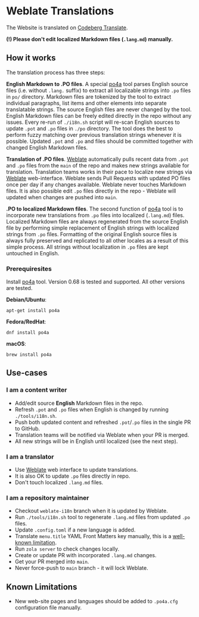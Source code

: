 # Weblate Translations

The Website is translated on [Codeberg Translate][weblate].

**(!) Please don't edit localized Markdown files (`.lang.md`) manually.**

## How it works

The translation process has three steps:

**English Markdown to .PO files**. A special [po4a][po4a] tool parses English source files (i.e. without `.lang.` suffix) to extract all localizable strings into `.po` files in `po/` directory. Markdown files are tokenized by the tool to extract individual paragraphs, list items and other elements into separate translatable strings. The source English files are never changed by the tool. English Markdown files can be freely edited directly in the repo without any issues. Every re-run of `./i18n.sh` script will re-scan English sources to update `.pot` and `.po` files in `./po` directory. The tool does the best to perform fuzzy matching over previous translation strings whenever it is possible. Updated `.pot` and `.po` and files should be committed together with changed English Markdown files.

**Translation of .PO files**. [Weblate][weblate] automatically pulls recent data from `.pot` and `.po` files from the `main` of the repo and makes new strings available for translation. Translation teams works in their pace to localize new strings via [Weblate][weblate] web-interface. Weblate sends Pull Requests with updated PO files once per day if any changes available. Weblate never touches Markdown files. It is also possible edit `.po` files directly in the repo - Weblate will updated when changes are pushed into `main`.

**.PO to localized Markdown files**. The second function of [po4a][po4a] tool is to incorporate new translations from `.po` files into localized (`.lang.md`) files. Localized Markdown files are always regenerated from the source English file by performing simple replacement of English strings with localized strings from `.po` files. Formatting of the original English source files is always fully preserved and replicated to all other locales as a result of this simple process. All strings without localization in `.po` files are kept untouched in English.

### Prerequiresites

Install [po4a][po4a] tool. Version 0.68 is tested and supported. All other versions are tested.

**Debian/Ubuntu**:

```
apt-get install po4a
```

**Fedora/RedHat**:

```
dnf install po4a
```

**macOS**:

```
brew install po4a
```

## Use-cases

### I am a content writer

- Add/edit source **English** Markdown files in the repo.
- Refresh `.pot` and `.po` files when English is changed by running `./tools/i18n.sh`.
- Push both updated content and refreshed `.pot`/`.po` files in the single PR to GitHub.
- Translation teams will be notified via Weblate when your PR is merged.
- All new strings will be in English until localized (see the next step).

### I am a translator

- Use [Weblate][weblate] web interface to update translations.
- It is also OK to update `.po` files directly in repo.
- Don't touch localized `.lang.md` files.

### I am a repository maintainer

- Checkout `weblate-i18n` branch when it is updated by Weblate.
- Run `./tools/i18n.sh` tool to regenerate `.lang.md` files from updated `.po` files.
- Update `.config.toml` if a new language is added.
- Translate `menu.title` YAML Front Matters key manually, this is a [well-known limitation](https://github.com/mquinson/po4a/issues/392).
- Run `zola server` to check changes locally.
- Create or update PR with incorporated `.lang.md` changes.
- Get your PR merged into `main`.
- Never force-push to `main` branch - it will lock Weblate.

## Known Limitations

- New web-site pages and languages should be added to `.po4a.cfg` configuration file manually.

[po4a]: https://po4a.org/index.php.en
[weblate]: https://translate.codeberg.org/projects/comaps/website

